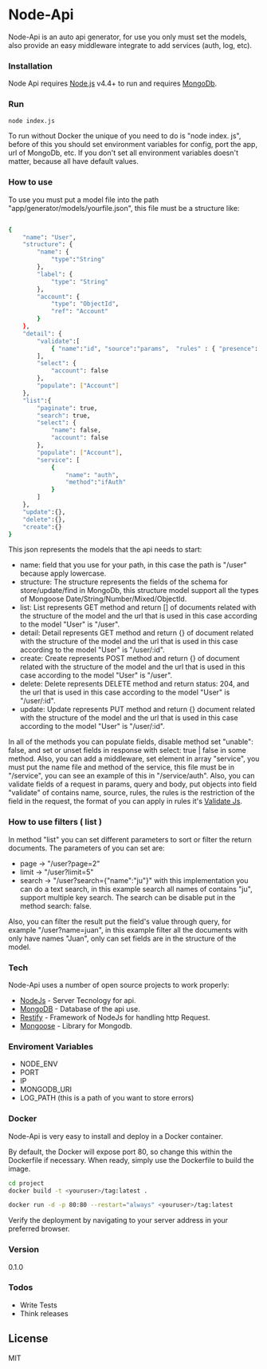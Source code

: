 # Node-Api

Node-Api is an auto api generator, for use you only must set the models, also provide an easy middleware integrate to add services (auth, log, etc).

### Installation

Node Api requires [Node.js](https://nodejs.org/) v4.4+ to run and requires [MongoDb](https://www.mongodb.com/).

### Run
```sh
node index.js
```
To run without Docker the unique of you need to do is "node index. js", before of this you should set environment variables for config, port the app, url of MongoDb, etc. If you don't set all environment variables doesn't matter, because all have default values. 

### How to use
To use you must put a model file into the path "app/generator/models/yourfile.json", this file must be a structure like:
```sh

{
	"name": "User",
	"structure": {
		"name": {
			"type":"String"
		},
		"label": {
			"type": "String"
		},
		"account": { 
			"type": "ObjectId", 
			"ref": "Account" 
		}
	},
	"detail": {
		"validate":[
		    { "name":"id", "source":"params",  "rules" : { "presence": true, "length": { "is": 24 } } }
		], 
		"select": {
			"account": false 
		}, 
		"populate": ["Account"] 
	},
	"list":{
		"paginate": true,
		"search": true,
		"select": {
			"name": false,
			"account": false
		}, 
		"populate": ["Account"], 
		"service": [
			{
				"name": "auth", 
				"method":"ifAuth"
			}
		] 
	},
	"update":{},
	"delete":{},
	"create":{}
}
```

This json represents the models that the api needs to start:
* name:  field that you use for your path, in this case the path is  "/user" because apply lowercase.
*  structure: The structure represents the fields of the schema for store/update/find in MongoDb, this structure model support all the types of Mongoose Date/String/Number/Mixed/ObjectId. 
* list: List represents GET method and return [] of documents related with the structure of the model and the url that is used in this case according to the model "User" is "/user".
* detail: Detail represents GET method and return {} of document related with the structure of the model and the url that is used in this case according to the model "User" is "/user/:id".
* create: Create represents POST method and return {} of document related with the structure of the model and the url that is used in this case according to the model "User" is "/user".
* delete: Delete represents DELETE method and return status: 204, and the url that is used in this case according to the model "User" is "/user/:id".
* update: Update represents PUT method and return {} document related with the structure of the model and the url that is used in this case according to the model "User" is "/user/:id".

In all of the methods you can populate fields, disable method set "unable": false, and set or unset fields in response with select: true | false in some method. Also, you can add a middleware, set element in array "service", you must put the name file and method of the service, this file must be in "/service", you can see an example of this in "/service/auth". Also, you can validate fields of a request in params, query and body, put objects into field "validate" of contains name, source,  rules, the rules is the restriction of the field in the request, the format of you can apply in rules it's [Validate Js](https://validatejs.org/#validators).

### How to use filters ( list )
In method "list" you can set different parameters to sort or filter the return documents. The parameters of you can set are:
* page -> "/user?page=2"
* limit -> "/user?limit=5"
* search -> "/user?search={"name":"ju"}" with this implementation you can do a text search, in this example search all names of contains "ju", support multiple key search. The search can be disable put in the method search: false.



Also, you can filter the result put the field's value through query, for example "/user?name=juan", in this example filter all the documents with only have names "Juan", only can set fields are in the structure of the model.

### Tech

Node-Api uses a number of open source projects to work properly:

* [NodeJs](https://nodejs.org/) - Server Tecnology for api.
* [MongoDB](https://www.mongodb.com/) - Database of the api use.
* [Restify](http://restify.com/) - Framework of NodeJs for handling http Request.
* [Mongoose](http://mongoosejs.com/) - Library for Mongodb.

### Enviroment Variables
* NODE_ENV
* PORT
* IP
* MONGODB_URI
* LOG_PATH (this is a path of you want to store errors)

### Docker
Node-Api is very easy to install and deploy in a Docker container.

By default, the Docker will expose port 80, so change this within the Dockerfile if necessary. When ready, simply use the Dockerfile to build the image.

```sh
cd project
docker build -t <youruser>/tag:latest .
```

```sh
docker run -d -p 80:80 --restart="always" <youruser>/tag:latest
```

Verify the deployment by navigating to your server address in your preferred browser.

### Version
0.1.0

### Todos

 - Write Tests
 - Think releases

License
----

MIT
